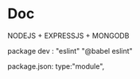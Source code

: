 # Doc
NODEJS  + EXPRESSJS + MONGODB

package
dev : 
		"eslint"
		"@babel eslint"

package.json: type:"module",
